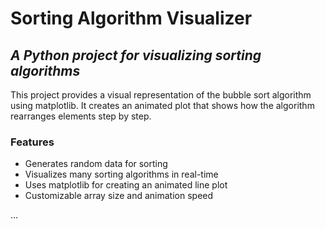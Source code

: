 # **Sorting Algorithm Visualizer**

## *A Python project for visualizing sorting algorithms*

This project provides a visual representation of the bubble sort algorithm using matplotlib. It creates an animated plot that shows how the algorithm rearranges elements step by step.

### Features

- Generates random data for sorting
- Visualizes many sorting algorithms in real-time
- Uses matplotlib for creating an animated line plot
- Customizable array size and animation speed

...